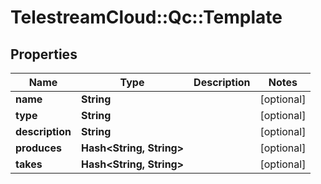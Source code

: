 # TelestreamCloud::Qc::Template

## Properties
Name | Type | Description | Notes
------------ | ------------- | ------------- | -------------
**name** | **String** |  | [optional] 
**type** | **String** |  | [optional] 
**description** | **String** |  | [optional] 
**produces** | **Hash&lt;String, String&gt;** |  | [optional] 
**takes** | **Hash&lt;String, String&gt;** |  | [optional] 


